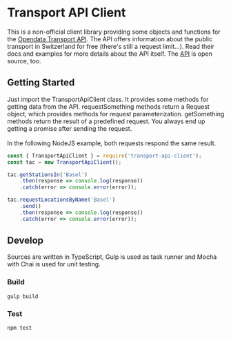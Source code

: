 # Transport API Client
This is a non-official client library providing some objects and functions for the 
[Opendata Transport API](https://transport.opendata.ch/). The API offers information about the public transport 
in Switzerland for free (there's still a request limit...). Read their docs and examples for more details about the API 
itself. The [API](https://github.com/OpendataCH/Transport) is open source, too.

## Getting Started
Just import the TransportApiClient class. It provides some methods for getting data from the API. 
requestSomething methods return a Request object, which provides methods for request parameterization. 
getSomething methods return the result of a predefined request. You always end up getting a promise after sending the request.
<br><br>
In the following NodeJS example, both requests respond the same result.

```javascript
const { TransportApiClient } = require('transport-api-client');
const tac = new TransportApiClient();

tac.getStationsIn('Basel')
    .then(response => console.log(response))
    .catch(error => console.error(error));

tac.requestLocationsByName('Basel')
    .send()
    .then(response => console.log(response))
    .catch(error => console.error(error));
```

## Develop
Sources are written in TypeScript, Gulp is used as task runner and Mocha with Chai is used for unit testing.

### Build
`gulp build`

### Test
`npm test`
